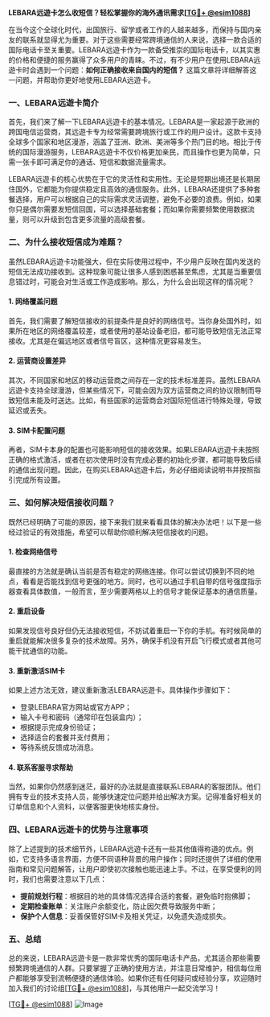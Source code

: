 **LEBARA远遊卡怎么收短信？轻松掌握你的海外通讯需求[[TG💪+ @esim1088](https://t.me/s/esim1088)]**

在当今这个全球化时代，出国旅行、留学或者工作的人越来越多，而保持与国内亲友的联系就显得尤为重要。对于这些需要经常跨境通信的人来说，选择一款合适的国际电话卡至关重要。LEBARA远遊卡作为一款备受推崇的国际电话卡，以其实惠的价格和便捷的服务赢得了众多用户的青睐。不过，有不少用户在使用LEBARA远遊卡时会遇到一个问题：**如何正确接收来自国内的短信？** 这篇文章将详细解答这一问题，并帮助你更好地使用LEBARA远遊卡。

### 一、LEBARA远遊卡简介

首先，我们来了解一下LEBARA远遊卡的基本情况。LEBARA是一家起源于欧洲的跨国电信运营商，其远遊卡专为经常需要跨境旅行或工作的用户设计。这款卡支持全球多个国家和地区漫游，涵盖了亚洲、欧洲、美洲等多个热门目的地。相比于传统的国际漫游服务，LEBARA远遊卡不仅价格更加亲民，而且操作也更为简单，只需一张卡即可满足你的通话、短信和数据流量需求。

LEBARA远遊卡的核心优势在于它的灵活性和实用性。无论是短期出境还是长期居住国外，它都能为你提供稳定且高效的通信服务。此外，LEBARA还提供了多种套餐选择，用户可以根据自己的实际需求灵活调整，避免不必要的浪费。例如，如果你只是偶尔需要发短信回国，可以选择基础套餐；而如果你需要频繁使用数据流量，则可以升级到包含更多流量的高级套餐。

### 二、为什么接收短信成为难题？

虽然LEBARA远遊卡功能强大，但在实际使用过程中，不少用户反映在国内发送的短信无法成功接收到。这种现象可能让很多人感到困惑甚至焦虑，尤其是当重要信息错过时，可能会对生活或工作造成影响。那么，为什么会出现这样的情况呢？

#### 1. **网络覆盖问题**
   首先，我们需要了解短信接收的前提条件是良好的网络信号。当你身处国外时，如果所在地区的网络覆盖较差，或者使用的基站设备老旧，都可能导致短信无法正常接收。尤其是在偏远地区或者信号盲区，这种情况更容易发生。

#### 2. **运营商设置差异**
   其次，不同国家和地区的移动运营商之间存在一定的技术标准差异。虽然LEBARA远遊卡支持全球漫游，但某些情况下，可能会因为双方运营商之间的协议限制而导致短信未能及时送达。比如，有些国家的运营商会对国际短信进行特殊处理，导致延迟或丢失。

#### 3. **SIM卡配置问题**
   再者，SIM卡本身的配置也可能影响短信的接收效果。如果LEBARA远遊卡未按照正确的格式激活，或者在初次使用时没有完成必要的初始化步骤，都可能导致后续的通信出现问题。因此，在购买LEBARA远遊卡后，务必仔细阅读说明书并按照指引完成所有设置。

### 三、如何解决短信接收问题？

既然已经明确了可能的原因，接下来我们就来看看具体的解决办法吧！以下是一些经过验证的有效措施，希望可以帮助你顺利解决短信接收的问题。

#### 1. **检查网络信号**
   最直接的方法就是确认当前是否有稳定的网络连接。你可以尝试切换到不同的地点，看看是否能找到信号更强的地方。同时，也可以通过手机自带的信号强度指示器查看具体数值，一般而言，至少需要两格以上的信号才能保证基本的通信质量。

#### 2. **重启设备**
   如果发现信号良好但仍无法接收短信，不妨试着重启一下你的手机。有时候简单的重启就能解决很多复杂的技术故障。另外，确保手机没有开启飞行模式或者其他可能干扰通信的功能。

#### 3. **重新激活SIM卡**
   如果上述方法无效，建议重新激活LEBARA远遊卡。具体操作步骤如下：
   - 登录LEBARA官方网站或官方APP；
   - 输入卡号和密码（通常印在包装盒内）；
   - 根据提示完成身份验证；
   - 选择适合的套餐并支付费用；
   - 等待系统反馈成功消息。

#### 4. **联系客服寻求帮助**
   当然，如果你仍然感到迷茫，最好的办法就是直接联系LEBARA的客服团队。他们拥有专业的技术支持人员，能够快速定位问题并给出解决方案。记得准备好相关的订单信息和个人资料，以便客服更快地核实身份。

### 四、LEBARA远遊卡的优势与注意事项

除了上述提到的技术细节外，LEBARA远遊卡还有一些其他值得称道的优点。例如，它支持多语言界面，方便不同语种背景的用户操作；同时还提供了详细的使用指南和常见问题解答，让用户即使初次接触也能迅速上手。不过，在享受便利的同时，我们也需要注意以下几点：

- **提前规划行程**：根据目的地的具体情况选择合适的套餐，避免临时抱佛脚；
- **定期检查账单**：关注账户余额变化，防止因欠费导致服务中断；
- **保护个人信息**：妥善保管好SIM卡及相关凭证，以免遗失造成损失。

### 五、总结

总的来说，LEBARA远遊卡是一款非常优秀的国际电话卡产品，尤其适合那些需要频繁跨境通信的人群。只要掌握了正确的使用方法，并注意日常维护，相信每位用户都能够享受到流畅便捷的通信体验。如果你还有任何疑问或经验分享，欢迎随时加入我们的讨论组[[TG💪+ @esim1088](https://t.me/s/esim1088)]，与其他用户一起交流学习！

[[TG💪+ @esim1088](https://t.me/s/esim1088)] ![Image](https://i.postimg.cc/4NQfJmqS/Snipaste-2025-05-13-00-14-12.png)
